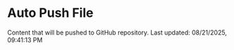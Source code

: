 # Auto Push File

Content that will be pushed to GitHub repository.
Last updated: 08/21/2025, 09:41:13 PM